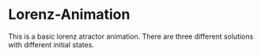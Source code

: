 # Lorenz-Animation
This is a basic lorenz atractor animation. There are three different solutions with different initial states.
